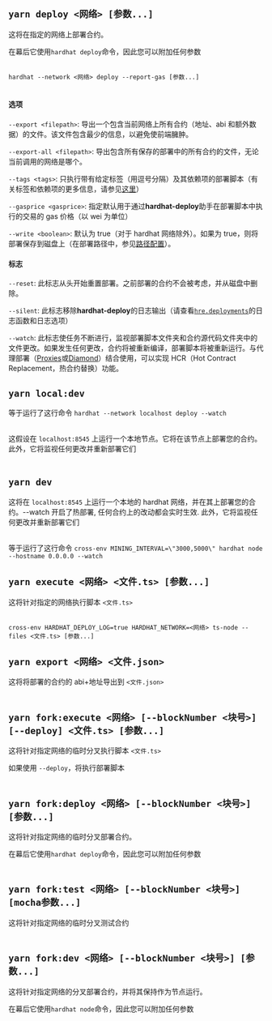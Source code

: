 ## `yarn deploy <网络> [参数...]`

这将在指定的网络上部署合约。

在幕后它使用`hardhat deploy`命令，因此您可以附加任何参数
<br/><br/>

`hardhat --network <网络> deploy --report-gas [参数...]`
<br/><br/>

#### **选项**

`--export <filepath>`: 导出一个包含当前网络上所有合约（地址、abi 和额外数据）的文件。该文件包含最少的信息，以避免使前端臃肿。

`--export-all <filepath>`: 导出包含所有保存的部署中的所有合约的文件，无论当前调用的网络是哪个。

`--tags <tags>`: 只执行带有给定标签（用逗号分隔）及其依赖项的部署脚本（有关标签和依赖项的更多信息，请参见[这里](#deploy-scripts-tags-and-dependencies)）

`--gasprice <gasprice>`: 指定默认用于通过**hardhat-deploy**助手在部署脚本中执行的交易的 gas 价格（以 wei 为单位）

`--write <boolean>`: 默认为 true（对于 hardhat 网络除外）。如果为 true，则将部署保存到磁盘上（在部署路径中，参见[路径配置](#extra-paths-config)）。

#### **标志**

`--reset`: 此标志从头开始重置部署。之前部署的合约不会被考虑，并从磁盘中删除。

`--silent`: 此标志移除**hardhat-deploy**的日志输出（请查看[`hre.deployments`](#the-deployments-field)的日志函数和日志选项）

`--watch`: 此标志使任务不断进行，监视部署脚本文件夹和合约源代码文件夹中的文件更改。如果发生任何更改，合约将被重新编译，部署脚本将被重新运行。与代理部署（[Proxies](#deploying-and-upgrading-proxies)或[Diamond](#builtin-in-support-for-diamonds-eip2535)）结合使用，可以实现 HCR（Hot Contract Replacement，热合约替换）功能。

## `yarn local:dev`

等于运行了这行命令
`hardhat --network localhost deploy --watch`
<br/><br/>

这假设在 `localhost:8545` 上运行一个本地节点。它将在该节点上部署您的合约。此外，它将监视任何更改并重新部署它们
<br/><br/>

## `yarn dev`

这将在 `localhost:8545` 上运行一个本地的 hardhat 网络，并在其上部署您的合约。--watch 开启了热部署, 任何合约上的改动都会实时生效. 此外，它将监视任何更改并重新部署它们
<br/><br/>

等于运行了这行命令
`cross-env MINING_INTERVAL=\"3000,5000\" hardhat node --hostname 0.0.0.0 --watch`

## `yarn execute <网络> <文件.ts> [参数...]`

这将针对指定的网络执行脚本 `<文件.ts>`
<br/><br/>

`cross-env HARDHAT_DEPLOY_LOG=true HARDHAT_NETWORK=<网络> ts-node --files <文件.ts> [参数...]
`

## `yarn export <网络> <文件.json>`

这将将部署的合约的 abi+地址导出到 `<文件.json>`
<br/><br/>

## `yarn fork:execute <网络> [--blockNumber <块号>] [--deploy] <文件.ts> [参数...]`

这将针对指定网络的临时分叉执行脚本 `<文件.ts>`

如果使用 `--deploy`，将执行部署脚本
<br/><br/>

## `yarn fork:deploy <网络> [--blockNumber <块号>] [参数...]`

这将针对指定网络的临时分叉部署合约。

在幕后它使用`hardhat deploy`命令，因此您可以附加任何参数
<br/><br/>

## `yarn fork:test <网络> [--blockNumber <块号>] [mocha参数...]`

这将针对指定网络的临时分叉测试合约
<br/><br/>

## `yarn fork:dev <网络> [--blockNumber <块号>] [参数...]`

这将针对指定网络的分叉部署合约，并将其保持作为节点运行。

在幕后它使用`hardhat node`命令，因此您可以附加任何参数
